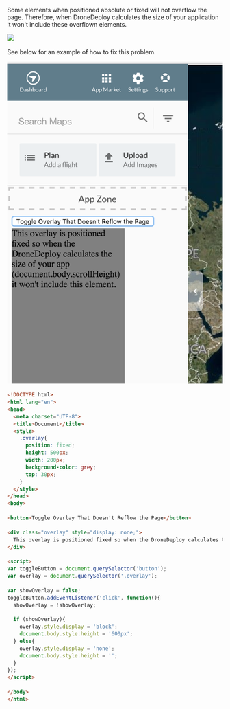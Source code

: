 Some elements when positioned absolute or fixed will not overflow the page. Therefore, when DroneDeploy calculates the size of your application it won't include these overflown elements.

![](/docs/assets/Screen%20Shot$202017-06-19%20at%209.41.21%20AM.png)

See below for an example of how to fix this problem.

![](/docs/assets/Screen%20Shot%202017-06-19%20at%209.44.31%20AM.png)

```html
<!DOCTYPE html>
<html lang="en">
<head>
  <meta charset="UTF-8">
  <title>Document</title>
  <style>
    .overlay{
      position: fixed;
      height: 500px;
      width: 200px;
      background-color: grey;
      top: 30px;
    }
  </style>
</head>
<body>

<button>Toggle Overlay That Doesn't Reflow the Page</button>

<div class="overlay" style="display: none;">
  This overlay is positioned fixed so when the DroneDeploy calculates the size of your app (document.body.scrollHeight) it won't include this element.
</div>

<script>
var toggleButton = document.querySelector('button');
var overlay = document.querySelector('.overlay');

var showOverlay = false;
toggleButton.addEventListener('click', function(){
  showOverlay = !showOverlay;

  if (showOverlay){
    overlay.style.display = 'block';
    document.body.style.height = '600px';
  } else{
    overlay.style.display = 'none';
    document.body.style.height = '';
  }
});
</script>
  
</body>
</html>
```



